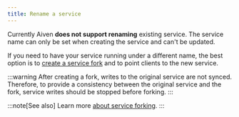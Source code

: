 ```yaml
---
title: Rename a service
---
```


Currently Aiven **does not support renaming** existing service. The
service name can only be set when creating the service and can\'t be
updated.

If you need to have your service running under a different name, the
best option is to
[create a service fork](/docs/platform/howto/console-fork-service) and to point clients to the new service.

:::warning
After creating a fork, writes to the original service are not synced.
Therefore, to provide a consistency between the original service and the
fork, service writes should be stopped before forking.
:::

:::note[See also]
Learn more
[about service forking](/docs/platform/concepts/service-forking).
:::
